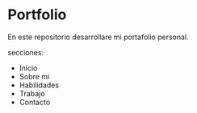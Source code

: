 # Portfolio
En este repositorio desarrollare mi portafolio personal.

secciones: 
- Inicio
- Sobre mi
- Habilidades
- Trabajo
- Contacto